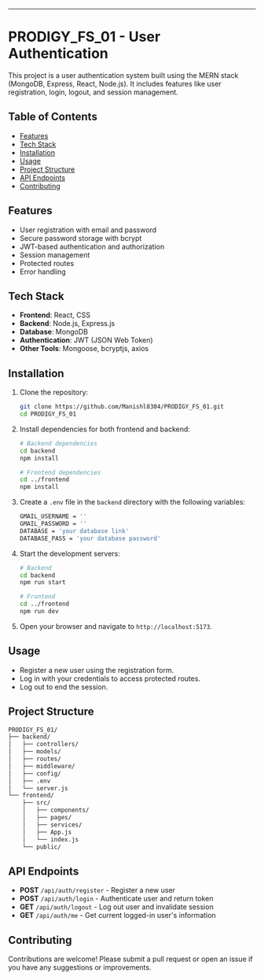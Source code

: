 
---

# PRODIGY_FS_01 - User Authentication

This project is a user authentication system built using the MERN stack (MongoDB, Express, React, Node.js). It includes features like user registration, login, logout, and session management.

## Table of Contents

- [Features](#features)
- [Tech Stack](#tech-stack)
- [Installation](#installation)
- [Usage](#usage)
- [Project Structure](#project-structure)
- [API Endpoints](#api-endpoints)
- [Contributing](#contributing)

## Features

- User registration with email and password
- Secure password storage with bcrypt
- JWT-based authentication and authorization
- Session management
- Protected routes
- Error handling

## Tech Stack

- **Frontend**: React, CSS
- **Backend**: Node.js, Express.js
- **Database**: MongoDB
- **Authentication**: JWT (JSON Web Token)
- **Other Tools**: Mongoose, bcryptjs, axios

## Installation

1. Clone the repository:
   ```bash
   git clone https://github.com/Manishl8304/PRODIGY_FS_01.git
   cd PRODIGY_FS_01
   ```

2. Install dependencies for both frontend and backend:
   ```bash
   # Backend dependencies
   cd backend
   npm install

   # Frontend dependencies
   cd ../frontend
   npm install
   ```

3. Create a `.env` file in the `backend` directory with the following variables:
   ```bash
   GMAIL_USERNAME = ''
   GMAIL_PASSWORD = ''
   DATABASE = 'your database link'
   DATABASE_PASS = 'your database password'
   
   ```

4. Start the development servers:
   ```bash
   # Backend
   cd backend
   npm run start

   # Frontend
   cd ../frontend
   npm run dev
   ```

5. Open your browser and navigate to `http://localhost:5173`.

## Usage

- Register a new user using the registration form.
- Log in with your credentials to access protected routes.
- Log out to end the session.

## Project Structure

```bash
PRODIGY_FS_01/
├── backend/
│   ├── controllers/
│   ├── models/
│   ├── routes/
│   ├── middleware/
│   ├── config/
│   ├── .env
│   └── server.js
└── frontend/
    ├── src/
    │   ├── components/
    │   ├── pages/
    │   ├── services/
    │   ├── App.js
    │   └── index.js
    └── public/
```

## API Endpoints

- **POST** `/api/auth/register` - Register a new user
- **POST** `/api/auth/login` - Authenticate user and return token
- **GET** `/api/auth/logout` - Log out user and invalidate session
- **GET** `/api/auth/me` - Get current logged-in user's information

## Contributing

Contributions are welcome! Please submit a pull request or open an issue if you have any suggestions or improvements.
